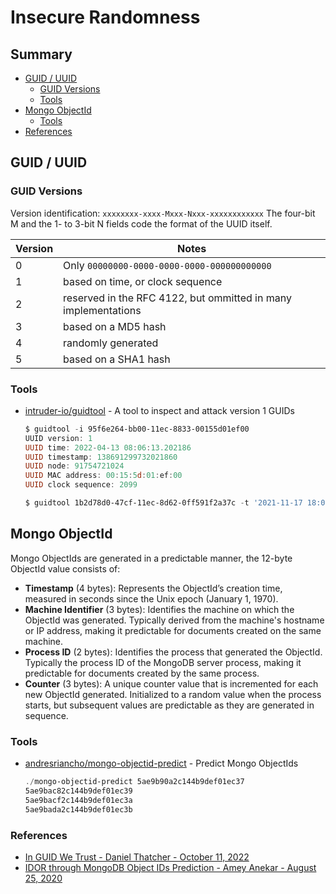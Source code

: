# Insecure Randomness

## Summary

* [GUID / UUID](#guid--uuid)
    * [GUID Versions](#guid-versions)
    * [Tools](#tools)
* [Mongo ObjectId](#mongo-objectid)
    * [Tools](#tools)
* [References](#references)

## GUID / UUID

### GUID Versions

Version identification: `xxxxxxxx-xxxx-Mxxx-Nxxx-xxxxxxxxxxxx` 
The four-bit M and the 1- to 3-bit N fields code the format of the UUID itself.

| Version  | Notes  |
|----------|--------|
| 0 | Only `00000000-0000-0000-0000-000000000000` |
| 1 | based on time, or clock sequence |
| 2 | reserved in the RFC 4122, but ommitted in many implementations |
| 3 | based on a MD5 hash |
| 4 | randomly generated |
| 5 | based on a SHA1 hash |

### Tools

* [intruder-io/guidtool](https://github.com/intruder-io/guidtool) - A tool to inspect and attack version 1 GUIDs
    ```ps1
    $ guidtool -i 95f6e264-bb00-11ec-8833-00155d01ef00
    UUID version: 1
    UUID time: 2022-04-13 08:06:13.202186
    UUID timestamp: 138691299732021860
    UUID node: 91754721024
    UUID MAC address: 00:15:5d:01:ef:00
    UUID clock sequence: 2099
    
    $ guidtool 1b2d78d0-47cf-11ec-8d62-0ff591f2a37c -t '2021-11-17 18:03:17' -p 10000
    ```

## Mongo ObjectId

Mongo ObjectIds are generated in a predictable manner, the 12-byte ObjectId value consists of: 
* **Timestamp** (4 bytes): Represents the ObjectId’s creation time, measured in seconds since the Unix epoch (January 1, 1970).
* **Machine Identifier** (3 bytes): Identifies the machine on which the ObjectId was generated. Typically derived from the machine's hostname or IP address, making it predictable for documents created on the same machine.
* **Process ID** (2 bytes): Identifies the process that generated the ObjectId. Typically the process ID of the MongoDB server process, making it predictable for documents created by the same process.
* **Counter** (3 bytes): A unique counter value that is incremented for each new ObjectId generated. Initialized to a random value when the process starts, but subsequent values are predictable as they are generated in sequence.

### Tools

* [andresriancho/mongo-objectid-predict](https://github.com/andresriancho/mongo-objectid-predict) - Predict Mongo ObjectIds
    ```ps1
    ./mongo-objectid-predict 5ae9b90a2c144b9def01ec37
    5ae9bac82c144b9def01ec39
    5ae9bacf2c144b9def01ec3a
    5ae9bada2c144b9def01ec3b
    ```

### References

* [In GUID We Trust - Daniel Thatcher - October 11, 2022](https://www.intruder.io/research/in-guid-we-trust)
* [IDOR through MongoDB Object IDs Prediction - Amey Anekar - August 25, 2020](https://techkranti.com/idor-through-mongodb-object-ids-prediction/)